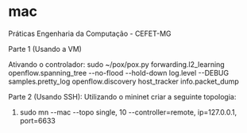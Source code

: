# mac
Práticas Engenharia da Computação - CEFET-MG

Parte 1 (Usando a VM)


Ativando o controlador:
sudo ~/pox/pox.py forwarding.l2_learning openflow.spanning_tree --no-flood --hold-down log.level --DEBUG samples.pretty_log openflow.discovery host_tracker info.packet_dump      


Parte 2 (Usando SSH):
Utilizando o mininet criar a seguinte topologia:

1) sudo mn --mac --topo single, 10 --controller=remote, ip=127.0.0.1, port=6633

